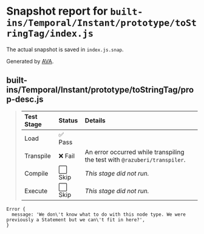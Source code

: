 # Snapshot report for `built-ins/Temporal/Instant/prototype/toStringTag/index.js`

The actual snapshot is saved in `index.js.snap`.

Generated by [AVA](https://avajs.dev).

## built-ins/Temporal/Instant/prototype/toStringTag/prop-desc.js

> | Test Stage | Status | Details |
> | :-- | :-- | :-- |
> | Load | ✅ Pass |  |
> | Transpile | ❌ Fail | An error occurred while transpiling the test with `@razuberi/transpiler`. |
> | Compile | ⬜ Skip | *This stage did not run.* |
> | Execute | ⬜ Skip | *This stage did not run.* |

    Error {
      message: 'We don\'t know what to do with this node type. We were previously a Statement but we can\'t fit in here?',
    }
